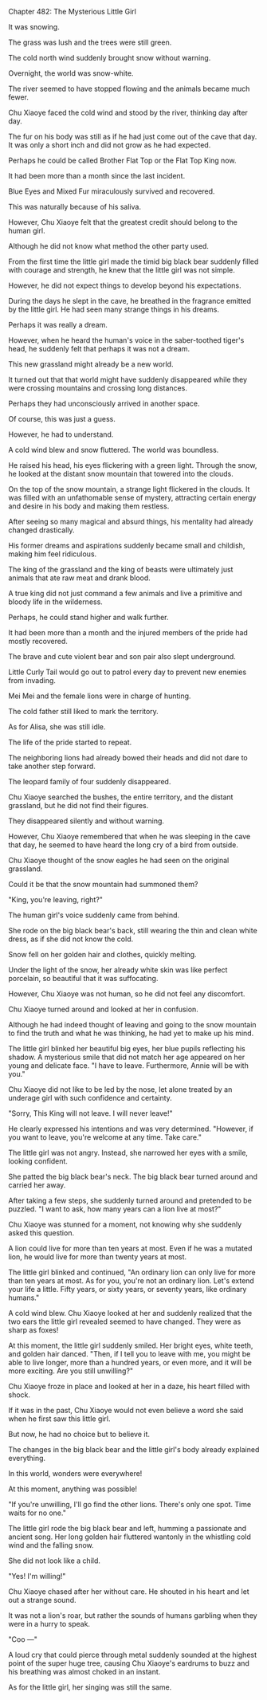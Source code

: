Chapter 482: The Mysterious Little Girl

It was snowing.

The grass was lush and the trees were still green.

The cold north wind suddenly brought snow without warning.

Overnight, the world was snow-white.

The river seemed to have stopped flowing and the animals became much fewer.

Chu Xiaoye faced the cold wind and stood by the river, thinking day after day.

The fur on his body was still as if he had just come out of the cave that day. It was only a short inch and did not grow as he had expected.

Perhaps he could be called Brother Flat Top or the Flat Top King now.

It had been more than a month since the last incident.

Blue Eyes and Mixed Fur miraculously survived and recovered.

This was naturally because of his saliva.

However, Chu Xiaoye felt that the greatest credit should belong to the human girl.

Although he did not know what method the other party used.

From the first time the little girl made the timid big black bear suddenly filled with courage and strength, he knew that the little girl was not simple.

However, he did not expect things to develop beyond his expectations.

During the days he slept in the cave, he breathed in the fragrance emitted by the little girl. He had seen many strange things in his dreams.

Perhaps it was really a dream.

However, when he heard the human's voice in the saber-toothed tiger's head, he suddenly felt that perhaps it was not a dream.

This new grassland might already be a new world.

It turned out that that world might have suddenly disappeared while they were crossing mountains and crossing long distances.

Perhaps they had unconsciously arrived in another space.

Of course, this was just a guess.

However, he had to understand.

A cold wind blew and snow fluttered. The world was boundless.

He raised his head, his eyes flickering with a green light. Through the snow, he looked at the distant snow mountain that towered into the clouds.

On the top of the snow mountain, a strange light flickered in the clouds. It was filled with an unfathomable sense of mystery, attracting certain energy and desire in his body and making them restless.

After seeing so many magical and absurd things, his mentality had already changed drastically.

His former dreams and aspirations suddenly became small and childish, making him feel ridiculous.

The king of the grassland and the king of beasts were ultimately just animals that ate raw meat and drank blood.

A true king did not just command a few animals and live a primitive and bloody life in the wilderness.

Perhaps, he could stand higher and walk further.

It had been more than a month and the injured members of the pride had mostly recovered.

The brave and cute violent bear and son pair also slept underground.

Little Curly Tail would go out to patrol every day to prevent new enemies from invading.

Mei Mei and the female lions were in charge of hunting.

The cold father still liked to mark the territory.

As for Alisa, she was still idle.

The life of the pride started to repeat.

The neighboring lions had already bowed their heads and did not dare to take another step forward.

The leopard family of four suddenly disappeared.

Chu Xiaoye searched the bushes, the entire territory, and the distant grassland, but he did not find their figures.

They disappeared silently and without warning.

However, Chu Xiaoye remembered that when he was sleeping in the cave that day, he seemed to have heard the long cry of a bird from outside.

Chu Xiaoye thought of the snow eagles he had seen on the original grassland.

Could it be that the snow mountain had summoned them?

"King, you're leaving, right?"

The human girl's voice suddenly came from behind.

She rode on the big black bear's back, still wearing the thin and clean white dress, as if she did not know the cold.

Snow fell on her golden hair and clothes, quickly melting.

Under the light of the snow, her already white skin was like perfect porcelain, so beautiful that it was suffocating.

However, Chu Xiaoye was not human, so he did not feel any discomfort.

Chu Xiaoye turned around and looked at her in confusion.

Although he had indeed thought of leaving and going to the snow mountain to find the truth and what he was thinking, he had yet to make up his mind.

The little girl blinked her beautiful big eyes, her blue pupils reflecting his shadow. A mysterious smile that did not match her age appeared on her young and delicate face. "I have to leave. Furthermore, Annie will be with you."

Chu Xiaoye did not like to be led by the nose, let alone treated by an underage girl with such confidence and certainty.

"Sorry, This King will not leave. I will never leave\!"

He clearly expressed his intentions and was very determined. "However, if you want to leave, you're welcome at any time. Take care."

The little girl was not angry. Instead, she narrowed her eyes with a smile, looking confident.

She patted the big black bear's neck. The big black bear turned around and carried her away.

After taking a few steps, she suddenly turned around and pretended to be puzzled. "I want to ask, how many years can a lion live at most?"

Chu Xiaoye was stunned for a moment, not knowing why she suddenly asked this question.

A lion could live for more than ten years at most. Even if he was a mutated lion, he would live for more than twenty years at most.

The little girl blinked and continued, "An ordinary lion can only live for more than ten years at most. As for you, you're not an ordinary lion. Let's extend your life a little. Fifty years, or sixty years, or seventy years, like ordinary humans."

A cold wind blew. Chu Xiaoye looked at her and suddenly realized that the two ears the little girl revealed seemed to have changed. They were as sharp as foxes\!

At this moment, the little girl suddenly smiled. Her bright eyes, white teeth, and golden hair danced. "Then, if I tell you to leave with me, you might be able to live longer, more than a hundred years, or even more, and it will be more exciting. Are you still unwilling?"

Chu Xiaoye froze in place and looked at her in a daze, his heart filled with shock.

If it was in the past, Chu Xiaoye would not even believe a word she said when he first saw this little girl.

But now, he had no choice but to believe it.

The changes in the big black bear and the little girl's body already explained everything.

In this world, wonders were everywhere\!

At this moment, anything was possible\!

"If you're unwilling, I'll go find the other lions. There's only one spot. Time waits for no one."

The little girl rode the big black bear and left, humming a passionate and ancient song. Her long golden hair fluttered wantonly in the whistling cold wind and the falling snow.

She did not look like a child.

"Yes\! I'm willing\!"

Chu Xiaoye chased after her without care. He shouted in his heart and let out a strange sound.

It was not a lion's roar, but rather the sounds of humans garbling when they were in a hurry to speak.

"Coo —"

A loud cry that could pierce through metal suddenly sounded at the highest point of the super huge tree, causing Chu Xiaoye's eardrums to buzz and his breathing was almost choked in an instant.

As for the little girl, her singing was still the same.